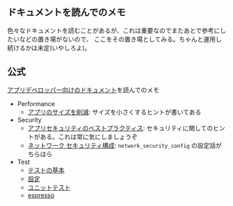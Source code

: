 ## ドキュメントを読んでのメモ
色々なドキュメントを読むことがあるが、これは重要なのでまたあとで参考にしたいなどの置き場がないので、
ここをその置き場としてみる。ちゃんと運用し続けるかは未定(いやしろよ)。

## 公式
[アプリデベロッパー向けのドキュメント](https://developer.android.com/docs?hl=ja)を読んでのメモ

* Performance
  * [アプリのサイズを削減](https://developer.android.com/topic/performance/reduce-apk-size?hl=ja): サイズを小さくするヒントが書いてある
* Security
  * [アプリセキュリティのベストプラクティス](https://developer.android.com/topic/security/best-practices?hl=ja): セキュリティに関してのヒントがある。これは常に気にしましょうぞ
  * [ネットワーク セキュリティ構成](https://developer.android.com/training/articles/security-config?hl=ja): `network_security_config` の設定話がちらほら
* Test
  * [テストの基本](https://developer.android.com/training/testing/fundamentals?hl=ja)
  * [設定](https://developer.android.com/training/testing/set-up-project?hl=ja)
  * [ユニットテスト](https://developer.android.com/training/testing/unit-testing?hl=ja)
  * [espresso](https://developer.android.com/training/testing/espresso?hl=ja)
